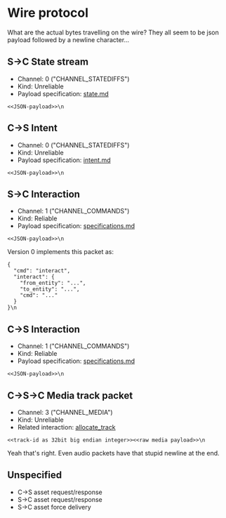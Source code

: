 # Wire protocol

What are the actual bytes travelling on the wire? They all seem to be json payload followed by a newline character...

## S->C State stream

* Channel: 0 ("CHANNEL_STATEDIFFS")
* Kind: Unreliable
* Payload specification: [state.md](state.md)

```
<<JSON-payload>>\n
```

## C->S Intent

* Channel: 0 ("CHANNEL_STATEDIFFS")
* Kind: Unreliable
* Payload specification: [intent.md](intent.md)

```
<<JSON-payload>>\n
```

## S->C Interaction

* Channel: 1 ("CHANNEL_COMMANDS")
* Kind: Reliable
* Payload specification: [specifications.md](https://github.com/alloverse/docs/blob/master/specifications/README.md#entity-to-entity-interaction-requestresponsepubsub)

```
<<JSON-payload>>\n
```

Version 0 implements this packet as:

```
{
  "cmd": "interact",
  "interact": {
    "from_entity": "...",
    "to_entity": "...",
    "cmd": "..."
  }
}\n
```

## C->S Interaction


* Channel: 1 ("CHANNEL_COMMANDS")
* Kind: Reliable
* Payload specification: [specifications.md](https://github.com/alloverse/docs/blob/master/specifications/README.md#entity-to-entity-interaction-requestresponsepubsub)

```
<<JSON-payload>>\n
```

## C->S->C Media track packet


* Channel: 3 ("CHANNEL_MEDIA")
* Kind: Unreliable
* Related interaction: [allocate_track](https://github.com/alloverse/docs/blob/master/specifications/interactions.md#entity_wishes_to_transmit_live_media)


```
<<track-id as 32bit big endian integer>><<raw media payload>>\n
```

Yeah that's right. Even audio packets have
that stupid newline at the end.

## Unspecified

* C->S asset request/response
* S->C asset request/response
* S->C asset force delivery
